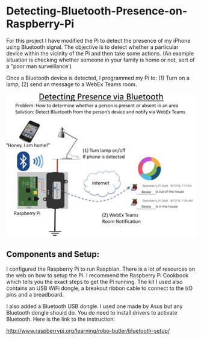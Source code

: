 # Detecting-Bluetooth-Presence-on-Raspberry-Pi
For this project I have modified the Pi to detect the presence of my iPhone using Bluetooth signal.  The objective is to detect whether a particular device within the vicinity of the Pi and then take some actions.   (An example situation is checking whether someone in your family is home or not, sort of a "poor man surveillance')

 

Once a Bluetooth device is detected, I programmed my Pi to:  (1) Turn on a lamp, (2) send an message to a WebEx Teams room.

![](./RaspberryPiBluetooth.png)

## Components and Setup:

I configured the Raspberry Pi to run Raspbian.  There is a lot of resources on the web on how to setup the Pi.  I recommend the Raspberry Pi Cookbook which tells you the exact steps to get the Pi running.  The kit I used also contains an USB WiFi dongle, a breakout ribbon cable to connect to the I/O pins and a breadboard.

 
I also added a Bluetooth USB dongle.  I used one made by Asus but any Bluetooth dongle should do.  You do need to install drivers to activate Bluetooth.  Here is the link to the instruction:

http://www.raspberrypi.org/learning/robo-butler/bluetooth-setup/

 
